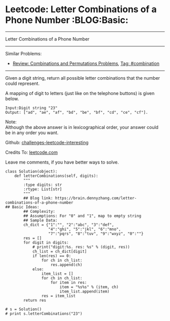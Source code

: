 # Leetcode: Letter Combinations of a Phone Number     :BLOG:Basic:


---

Letter Combinations of a Phone Number  

---

Similar Problems:  
-   [Review: Combinations and Permutations Problems](https://brain.dennyzhang.com/review-combination), [Tag: #combination](https://brain.dennyzhang.com/tag/combination)

---

Given a digit string, return all possible letter combinations that the number could represent.  

A mapping of digit to letters (just like on the telephone buttons) is given below.  

    Input:Digit string "23"
    Output: ["ad", "ae", "af", "bd", "be", "bf", "cd", "ce", "cf"].

Note:  
Although the above answer is in lexicographical order, your answer could be in any order you want.  

Github: [challenges-leetcode-interesting](https://github.com/DennyZhang/challenges-leetcode-interesting/tree/master/letter-combinations-of-a-phone-number)  

Credits To: [leetcode.com](https://leetcode.com/problems/letter-combinations-of-a-phone-number/description/)  

Leave me comments, if you have better ways to solve.  

    class Solution(object):
        def letterCombinations(self, digits):
            """
            :type digits: str
            :rtype: List[str]
            """
            ## Blog link: https://brain.dennyzhang.com/letter-combinations-of-a-phone-number
    ## Basic Ideas:
            ## Complexity:
            ## Assumptions: For "0" and "1", map to empty string
            ## Sample Data:
            ch_dict = {"1":"", "2":"abc", "3":"def", 
                       "4":"ghi", "5":"jkl", "6":"mno",
                       "7":"pqrs", "8":"tuv", "9":"wxyz", "0":""}
            res = []
            for digit in digits:
                # print("digit:%s. res: %s" % (digit, res))
                ch_list = ch_dict[digit]
                if len(res) == 0:
                    for ch in ch_list:
                        res.append(ch)
                else:
                    item_list = []
                    for ch in ch_list:
                        for item in res:   
                            item = "%s%s" % (item, ch)
                            item_list.append(item)
                    res = item_list
            return res
    
    # s = Solution()
    # print s.letterCombinations("23")